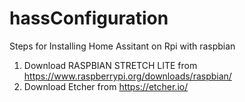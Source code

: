 # hassConfiguration

Steps for Installing Home Assitant on Rpi with raspbian
1. Download RASPBIAN STRETCH LITE from https://www.raspberrypi.org/downloads/raspbian/
2. Download Etcher from https://etcher.io/

